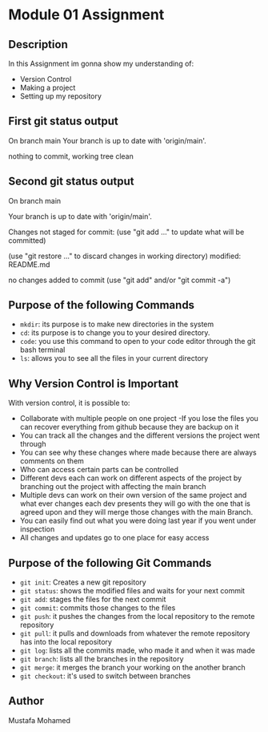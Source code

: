 # Module 01 Assignment

## Description

In this Assignment im gonna show my understanding of:

- Version Control
- Making a project
- Setting up my repository

## First git status output

On branch main
Your branch is up to date with 'origin/main'.

nothing to commit, working tree clean

## Second git status output

On branch main

Your branch is up to date with 'origin/main'.

Changes not staged for commit:
  (use "git add <file>..." to update what will be committed)

  (use "git restore <file>..." to discard changes in working
directory)
        modified:   README.md

no changes added to commit (use "git add" and/or "git commit
-a")

## Purpose of the following Commands

- `mkdir`: its purpose is to make new directories in the system
- `cd`: its purpose is to change you to your desired directory.
- `code`: you use this command to open to your code editor through the git bash terminal
- `ls`: allows you to see all the files in your current directory

## Why Version Control is Important

With version control, it is possible to:

- Collaborate with multiple people on one project
-If you lose the files you can recover everything from github because they are backup on it
- You can track all the changes and the different versions the project went through
- You can see why these changes where made because there are always comments on them
- Who can access certain parts can be controlled
- Different devs each can work on different aspects of the project by branching out the project with affecting the main branch
- Multiple devs can work on their own version of the same project and what ever changes each dev presents they will go with the one that is agreed upon and they will merge those changes with the main Branch.
- You can easily find out what you were doing last year if you went under inspection
- All changes and updates go to one place for easy access

## Purpose of the following Git Commands

- `git init`: Creates a new git repository
- `git status`: shows the modified files and waits for your next commit
- `git add`: stages the files for the next commit
- `git commit`: commits those changes to the files
- `git push`: it pushes the changes from the local repository to the remote repository
- `git pull`: it pulls and downloads from whatever the remote repository has into the local repository
- `git log`: lists all the commits made, who made it and when it was made
- `git branch`: lists all the branches in the repository
- `git merge`: it merges the branch your working on the another branch
- `git checkout`: it's used to switch between branches

## Author

Mustafa Mohamed
